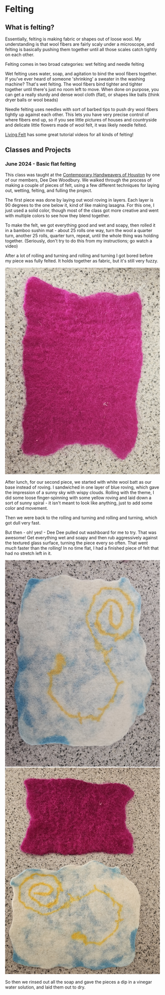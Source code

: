 # Felting

## What is felting?

Essentially, felting is making fabric or shapes out of loose wool. My understanding is that wool fibers are fairly scaly under a microscope, and felting is basically pushing them together until all those scales catch tightly on each other.

Felting comes in two broad categories: wet felting and needle felting

Wet felting uses water, soap, and agitation to bind the wool fibers together. If you've ever heard of someone 'shrinking' a sweater in the washing machine? That's wet felting. The wool fibers bind tighter and tighter together until there's just no room left to move. When done on purpose, you can get a really sturdy and dense wool cloth (flat), or shapes like balls (think dryer balls or wool beads)

Needle felting uses needles with sort of barbed tips to push dry wool fibers tightly up against each other. This lets you have very precise control of where fibers end up, so if you see little pictures of houses and countryside and delicate little flowers made of wool felt, it was likely needle felted.

[Living Felt](https://feltingsupplies.livingfelt.com/learn) has some great tutorial videos for all kinds of felting!

## Classes and Projects

<h3 id="june-flat-felt-class">June 2024 - Basic flat felting</h3>

This class was taught at the [Contemporary Handweavers of Houston](weavehouston.org) by one of our members, Dee Dee Woodbury. We walked through the process of making a couple of pieces of felt, using a few different techniques for laying out, wetting, felting, and fulling the project.

The first piece was done by laying out wool roving in layers. Each layer is 90 degrees to the one below it, kind of like making lasagna. For this one, I just used a solid color, though most of the class got more creative and went with multiple colors to see how they blend together.

To make the felt, we got everything good and wet and soapy, then rolled it in a bamboo sushin mat - about 25 rolls one way, turn the wool a quarter turn, another 25 rolls, quarter turn, repeat, until the whole thing was holding together. (Seriously, don't try to do this from my instructions; go watch a video)

After a lot of rolling and turning and rolling and turning I got bored before my piece was fully felted. It holds together as fabric, but it's still very fuzzy.

<photo-gallery>
    <img src="/pages/hobbies/felting/20240618_100336_(WebShare).jpg" alt="The first piece, magenta, fairly fuzzy">
</photo-gallery>

After lunch, for our second piece, we started with white wool batt as our base instead of roving. I sandwiched in one layer of blue roving, which gave the impression of a sunny sky with wispy clouds. Rolling with the theme, I did some loose finger-spinning with some yellow roving and laid down a sort of sunny spiral - it isn't meant to look like anything, just to add some color and movement.

Then we were back to the rolling and turning and rolling and turning, which got dull very fast.

But then - oh! yes! - Dee Dee pulled out washboard for me to try. That was awesome! Get everything wet and soapy and then rub aggressively against the textured glass surface, turning the piece every so often. That went _much_ faster than the rolling! In no time flat, I had a finished piece of felt that had no stretch left in it.

<photo-gallery>
    <img src="/pages/hobbies/felting/20240618_100333_(WebShare).jpg" alt="The second, blue-and-white piece">
    <img src="/pages/hobbies/felting/20240616_152057_(WebShare).jpg" alt="Both pieces side by side; the blue piece is slightly larger and much smoother than the magenta piece">
</photo-gallery>

So then we rinsed out all the soap and gave the pieces a dip in a vinegar water solution, and laid them out to dry.